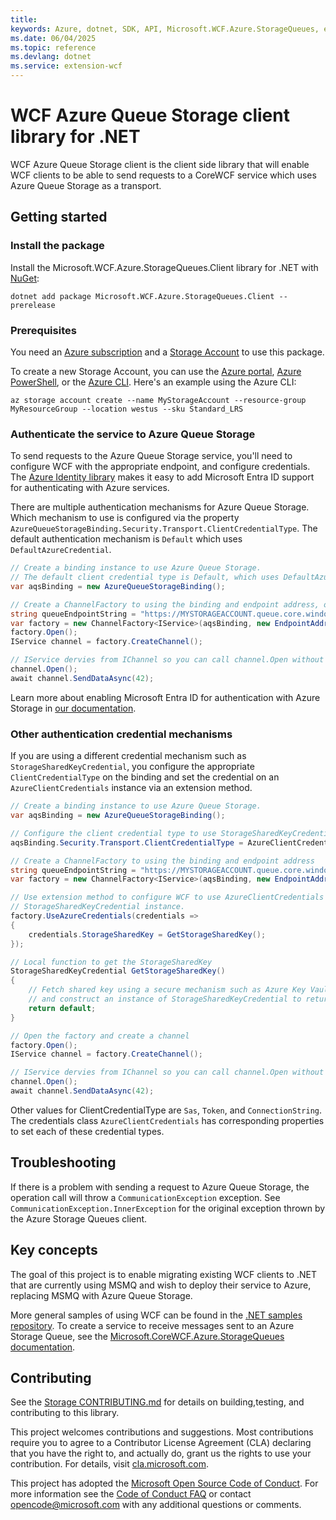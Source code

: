 ```yaml
---
title: 
keywords: Azure, dotnet, SDK, API, Microsoft.WCF.Azure.StorageQueues, extension-wcf
ms.date: 06/04/2025
ms.topic: reference
ms.devlang: dotnet
ms.service: extension-wcf
---
```

# WCF Azure Queue Storage client library for .NET

WCF Azure Queue Storage client is the client side library that will enable WCF clients to be able to send requests to a CoreWCF service which uses Azure Queue Storage as a transport. 

## Getting started

### Install the package

Install the Microsoft.WCF.Azure.StorageQueues.Client library for .NET with [NuGet][nuget]:

```dotnetcli
dotnet add package Microsoft.WCF.Azure.StorageQueues.Client --prerelease
```

### Prerequisites

You need an [Azure subscription][azure_sub] and a
[Storage Account][storage_account_docs] to use this package.

To create a new Storage Account, you can use the [Azure portal][storage_account_create_portal],
[Azure PowerShell][storage_account_create_ps], or the [Azure CLI][storage_account_create_cli].
Here's an example using the Azure CLI:

```azurecli
az storage account create --name MyStorageAccount --resource-group MyResourceGroup --location westus --sku Standard_LRS
```

### Authenticate the service to Azure Queue Storage

To send requests to the Azure Queue Storage service, you'll need to configure WCF with the appropriate endpoint, and configure credentials.  The [Azure Identity library][identity] makes it easy to add Microsoft Entra ID support for authenticating with Azure services.

There are multiple authentication mechanisms for Azure Queue Storage. Which mechanism to use is configured via the property `AzureQueueStorageBinding.Security.Transport.ClientCredentialType`. The default authentication mechanism is `Default` which uses `DefaultAzureCredential`.

```C# Snippet:WCF_Azure_Storage_Queues_Sample_DefaultAzureCredential
// Create a binding instance to use Azure Queue Storage.
// The default client credential type is Default, which uses DefaultAzureCredential
var aqsBinding = new AzureQueueStorageBinding();

// Create a ChannelFactory to using the binding and endpoint address, open it, and create a channel
string queueEndpointString = "https://MYSTORAGEACCOUNT.queue.core.windows.net/QUEUENAME";
var factory = new ChannelFactory<IService>(aqsBinding, new EndpointAddress(queueEndpointString));
factory.Open();
IService channel = factory.CreateChannel();

// IService dervies from IChannel so you can call channel.Open without casting
channel.Open();
await channel.SendDataAsync(42);
```

Learn more about enabling Microsoft Entra ID for authentication with Azure Storage in [our documentation][storage_ad].  

### Other authentication credential mechanisms

If you are using a different credential mechanism such as `StorageSharedKeyCredential`, you configure the appropriate `ClientCredentialType` on the binding and set the credential on an `AzureClientCredentials` instance via an extension method.

```C# Snippet:WCF_Azure_Storage_Queus_Sample_StorageSharedKey
// Create a binding instance to use Azure Queue Storage.
var aqsBinding = new AzureQueueStorageBinding();

// Configure the client credential type to use StorageSharedKeyCredential
aqsBinding.Security.Transport.ClientCredentialType = AzureClientCredentialType.StorageSharedKey;

// Create a ChannelFactory to using the binding and endpoint address
string queueEndpointString = "https://MYSTORAGEACCOUNT.queue.core.windows.net/QUEUENAME";
var factory = new ChannelFactory<IService>(aqsBinding, new EndpointAddress(queueEndpointString));

// Use extension method to configure WCF to use AzureClientCredentials and set the
// StorageSharedKeyCredential instance.
factory.UseAzureCredentials(credentials =>
{
    credentials.StorageSharedKey = GetStorageSharedKey();
});

// Local function to get the StorageSharedKey
StorageSharedKeyCredential GetStorageSharedKey()
{
    // Fetch shared key using a secure mechanism such as Azure Key Vault
    // and construct an instance of StorageSharedKeyCredential to return;
    return default;
}

// Open the factory and create a channel
factory.Open();
IService channel = factory.CreateChannel();

// IService dervies from IChannel so you can call channel.Open without casting
channel.Open();
await channel.SendDataAsync(42);
```

Other values for ClientCredentialType are `Sas`, `Token`, and `ConnectionString`. The credentials class `AzureClientCredentials` has corresponding properties to set each of these credential types.

## Troubleshooting

If there is a problem with sending a request to Azure Queue Storage, the operation call will throw a `CommunicationException` exception. See `CommunicationException.InnerException` for the original exception thrown by the Azure Storage Queues client.

## Key concepts

The goal of this project is to enable migrating existing WCF clients to .NET that are currently using MSMQ and wish to deploy their service to Azure, replacing MSMQ with Azure Queue Storage.

More general samples of using WCF can be found in the [.NET samples repository][dotnet_repo_wcf_samples].
To create a service to receive messages sent to an Azure Storage Queue, see the [Microsoft.CoreWCF.Azure.StorageQueues documentation][corewcf_docs]. 

## Contributing

See the [Storage CONTRIBUTING.md][storage_contrib] for details on building,testing, and contributing to this library.

This project welcomes contributions and suggestions.  Most contributions require you to agree to a Contributor License Agreement (CLA) declaring that you have the right to, and actually do, grant us the rights to use your contribution. For details, visit [cla.microsoft.com][cla].

This project has adopted the [Microsoft Open Source Code of Conduct][coc].
For more information see the [Code of Conduct FAQ][coc_faq] or contact [opencode@microsoft.com][coc_contact] with any additional questions or comments.

<!-- LINKS -->
[nuget]: https://www.nuget.org/
[storage_account_docs]: https://learn.microsoft.com/azure/storage/common/storage-account-overview
[storage_account_create_ps]: https://learn.microsoft.com/azure/storage/common/storage-account-create?tabs=azure-powershell
[storage_account_create_cli]: https://learn.microsoft.com/azure/storage/common/storage-account-create?tabs=azure-cli
[storage_account_create_portal]: https://learn.microsoft.com/azure/storage/common/storage-account-create?tabs=azure-portal
[azure_sub]: https://azure.microsoft.com/free/dotnet/
[identity]: https://github.com/Azure/azure-sdk-for-net/tree/main/sdk/identity/Azure.Identity/README.md
[storage_ad]: https://learn.microsoft.com/azure/storage/blobs/authorize-access-azure-active-directory
[storage_contrib]: https://github.com/Azure/azure-sdk-for-net/blob/main/sdk/storage/CONTRIBUTING.md
[cla]: https://opensource.microsoft.com/cla/
[coc]: https://opensource.microsoft.com/codeofconduct/
[coc_faq]: https://opensource.microsoft.com/codeofconduct/faq/
[coc_contact]: mailto:opencode@microsoft.com
[dotnet_repo_wcf_samples]: https://github.com/dotnet/samples/tree/main/framework/wcf
[corewcf_docs]: https://github.com/Azure/azure-sdk-for-net/blob/main/sdk/extension-wcf/Microsoft.CoreWCF.Azure.StorageQueues
